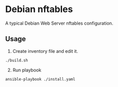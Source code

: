 # Debian nftables

A typical Debian Web Server nftables configuration.

## Usage

1. Create inventory file and edit it.
```sh
./build.sh
```

2. Run playbook
```sh
ansible-playbook ./install.yaml
```